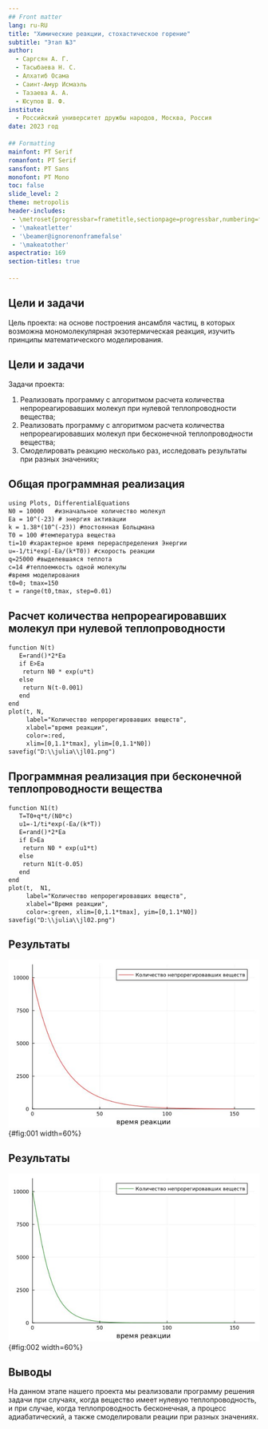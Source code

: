 ```yaml
---
## Front matter
lang: ru-RU
title: "Химические реакции, стохастическое горение"
subtitle: "Этап №3"
author: 
  - Саргсян А. Г. 
  - Тасыбаева Н. С.
  - Алхатиб Осама 
  - Саинт-Амур Исмаэль 
  - Тазаева А. А. 
  - Юсупов Ш. Ф. 
institute:
  - Российский университет дружбы народов, Москва, Россия
date: 2023 год

## Formatting
mainfont: PT Serif
romanfont: PT Serif
sansfont: PT Sans
monofont: PT Mono
toc: false
slide_level: 2
theme: metropolis
header-includes:
 - \metroset{progressbar=frametitle,sectionpage=progressbar,numbering=fraction}
 - '\makeatletter'
 - '\beamer@ignorenonframefalse'
 - '\makeatother'
aspectratio: 169
section-titles: true

---
```


## Цели и задачи
Цель проекта: на основе построения ансамбля частиц, в которых
возможна мономолекулярная экзотермическая реакция, изучить принципы математического моделирования.

## Цели и задачи 

Задачи проекта:

1.	Реализовать программу с алгоритмом расчета количества непрореагировавших молекул при нулевой теплопроводности вещества;
2.	Реализовать программу с алгоритмом расчета количества непрореагировавших молекул при бесконечной теплопроводности вещества;
3.	Смоделировать реакцию несколько раз, исследовать результаты при разных значениях;

## Общая программная реализация

```
using Plots, DifferentialEquations
N0 = 10000   #изначальное количество молекул
Ea = 10^(-23) # энергия активации
k = 1.38*(10^(-23)) #постоянная Больцмана
T0 = 100 #температура вещества
ti=10 #характерное время перераспределения Энергии
u=-1/ti*exp(-Ea/(k*T0)) #скорость реакции 
q=25000 #выделевшаяся теплота
c=14 #теплоемкость одной молекулы
#время моделирования
t0=0; tmax=150
t = range(t0,tmax, step=0.01)
```

## Расчет количества непрореагировавших молекул при нулевой теплопроводности

```
function N(t)
   E=rand()*2*Ea
   if E>Ea
    return N0 * exp(u*t)
   else 
    return N(t-0.001)
   end
end
plot(t, N,
     label="Количество непрорегировавших веществ",
     xlabel="время реакции",
     color=:red,
     xlim=[0,1.1*tmax], ylim=[0,1.1*N0])
savefig("D:\\julia\\jl01.png")
```
## Программная реализация при бесконечной теплопроводности вещества

```
function N1(t)
   T=T0+q*t/(N0*c)
   u1=-1/ti*exp(-Ea/(k*T))
   E=rand()*2*Ea
   if E>Ea
    return N0 * exp(u1*t)
   else 
    return N1(t-0.05)
   end
end
plot(t,  N1,
     label="Количество непрорегировавших веществ",
     xlabel="Время реакции",
     color=:green, xlim=[0,1.1*tmax], yim=[0,1.1*N0])
savefig("D:\\julia\\jl02.png")
```
## Результаты
	
![случай нулевой теплопроводности](image/jl01.jpg){#fig:001 width=60%}

## Результаты
	
![случай бесконечной теплопроводности](image/jl02.jpg){#fig:002 width=60%}

## Выводы

На данном этапе нашего проекта мы реализовали программу решения задачи при случаях, когда вещество имеет нулевую теплопроводность, и при случае, когда теплопроводность бесконечная, а процесс адиабатический, а также смоделировали реации при разных значениях.
